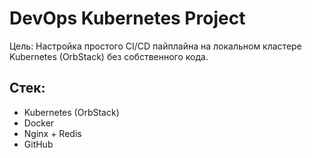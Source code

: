 # DevOps Kubernetes Project

Цель: Настройка простого CI/CD пайплайна на локальном кластере Kubernetes (OrbStack) без собственного кода.

## Стек:

- Kubernetes (OrbStack)
- Docker
- Nginx + Redis
- GitHub

